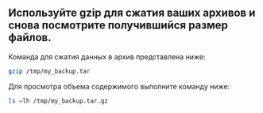 ## Используйте gzip для сжатия ваших архивов и снова посмотрите получившийся размер файлов.

Команда для сжатия данных в архив представлена ниже: 

```bash
gzip /tmp/my_backup.tar
```

Для просмотра объема содержимого выполните команду ниже: 

```bash
ls –lh /tmp/my_backup.tar.gz
```
